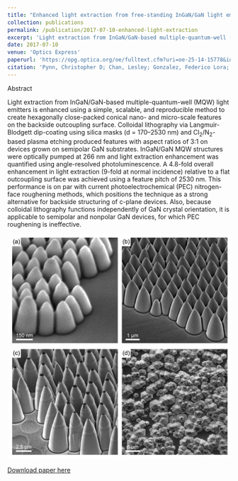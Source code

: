 ```yaml
---
title: "Enhanced light extraction from free-standing InGaN/GaN light emitters using bio-inspired backside surface structuring"
collection: publications
permalink: /publication/2017-07-10-enhanced-light-extraction
excerpt: 'Light extraction from InGaN/GaN-based multiple-quantum-well (MQW) blue light emitters is enhanced using a simple, scalable, and reproducible method to create hexagonally close-packed conical nano- and micro-scale features on the backside outcoupling surface. A 4.8-fold overall enhancement in light extraction (9-fold at normal incidence) relative to a flat outcoupling surface was achieved using a feature pitch of 2530 nm.<br/><img src="/images/moth-eye-LED.png" width="300" height="300">'
date: 2017-07-10
venue: 'Optics Express'
paperurl: 'https://opg.optica.org/oe/fulltext.cfm?uri=oe-25-14-15778&id=368404'
citation: 'Pynn, Christopher D; Chan, Lesley; Gonzalez, Federico Lora; Berry, Alex; Hwang, David; Wu, Haoyang; Margalith, Tal; Morse, Daniel E; DenBaars, Steven P; Gordon, Michael J. (2017). &quot;Enhanced light extraction from free-standing InGaN/GaN light emitters using bio-inspired backside surface structuring.&quot; <i>Optics Express</i>. 25(14). 15778-15785.'
---
```

Abstract

Light extraction from InGaN/GaN-based multiple-quantum-well (MQW) light emitters is enhanced using a simple, scalable, and reproducible method to create hexagonally close-packed conical nano- and micro-scale features on the backside outcoupling surface. Colloidal lithography via Langmuir-Blodgett dip-coating using silica masks (d = 170–2530 nm) and Cl<sub>2</sub>/N<sub>2</sub>-based plasma etching produced features with aspect ratios of 3:1 on devices grown on semipolar GaN substrates. InGaN/GaN MQW structures were optically pumped at 266 nm and light extraction enhancement was quantified using angle-resolved photoluminescence. A 4.8-fold overall enhancement in light extraction (9-fold at normal incidence) relative to a flat outcoupling surface was achieved using a feature pitch of 2530 nm. This performance is on par with current photoelectrochemical (PEC) nitrogen-face roughening methods, which positions the technique as a strong alternative for backside structuring of c-plane devices. Also, because colloidal lithography functions independently of GaN crystal orientation, it is applicable to semipolar and nonpolar GaN devices, for which PEC roughening is ineffective.

![](/images/moth-eye-LED.png)

[Download paper here](https://opg.optica.org/oe/fulltext.cfm?uri=oe-25-14-15778&id=368404)

